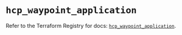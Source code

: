 # `hcp_waypoint_application`

Refer to the Terraform Registry for docs: [`hcp_waypoint_application`](https://registry.terraform.io/providers/hashicorp/hcp/0.92.0/docs/resources/waypoint_application).
